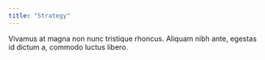 ```yaml
---
title: "Strategy"
---
```

Vivamus at magna non nunc tristique rhoncus. Aliquam nibh ante, egestas id dictum a, commodo luctus libero.
